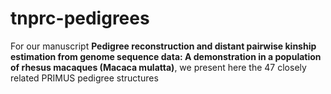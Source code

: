 # tnprc-pedigrees

For our manuscript **Pedigree reconstruction and distant pairwise kinship estimation from genome sequence data: A demonstration in a population of rhesus macaques (Macaca mulatta)**, we present here the 47 closely related PRIMUS pedigree structures
